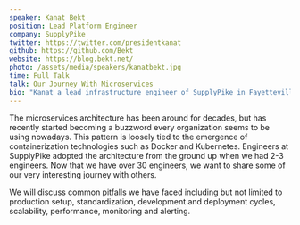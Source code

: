 ```yaml
---
speaker: Kanat Bekt
position: Lead Platform Engineer
company: SupplyPike
twitter: https://twitter.com/presidentkanat
github: https://github.com/Bekt
website: https://blog.bekt.net/
photo: /assets/media/speakers/kanatbekt.jpg
time: Full Talk
talk: Our Journey With Microservices
bio: "Kanat a lead infrastructure engineer of SupplyPike in Fayetteville, AR. Among many hats he wears, he is particularly interested in building the right culture, both technical and non-technical, in the fast growing environment. As a true hacker at heart, Kanat constantly builds and explores various technologies. Previously, he has started a technology company and worked for companies like Google, AWS, Amazon. Feel free to reach out to him to talk all and everything about technology."
---
```

The microservices architecture has been around for decades, but has recently started becoming a buzzword every organization seems to be using nowadays. This pattern is loosely tied to the emergence of containerization technologies such as Docker and Kubernetes. Engineers at SupplyPike adopted the architecture from the ground up when we had 2-3 engineers. Now that we have over 30 engineers, we want to share some of our very interesting journey with others.

We will discuss common pitfalls we have faced including but not limited to production setup, standardization, development and deployment cycles, scalability, performance, monitoring and alerting.
